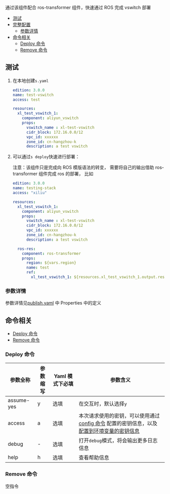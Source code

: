 通过该组件配合 ros-transformer 组件，快速通过 ROS 完成 vswitch 部署

- [测试](#测试)
- [完整配置](#完整配置)
  - [参数详情](#参数详情)
- [命令相关](#命令相关)
  - [Deploy 命令](#Deploy命令)
  - [Remove 命令](#Remove命令)

## 测试

1. 在本地创建`s.yaml`

    ```yaml
    edition: 3.0.0 
    name: test-vswitch
    access: test 

    resources:
      xl_test_vswitch_1: 
        component: aliyun_vswitch
        props:
          vswitch_name : xl-test-vswitch
          cidr_block: 172.16.0.0/12
          vpc_id: xxxxxx
          zone_id: cn-hangzhou-k
          description: a test vswitch
    ```

2. 可以通过`s deploy`快速进行部署：

    注意：该组件只是完成向 ROS 模版语法的转变， 需要将自己的输出借助 ros-transformer 组件完成 ros 的部署， 比如

    ```yaml
    edition: 3.0.0
    name: testing-stack
    access: "xiliu"

    resources:
      xl_test_vswitch_1: 
        component: aliyun_vswitch
        props:
          vswitch_name : xl-test-vswitch
          cidr_block: 172.16.0.0/12
          vpc_id: xxxxxx
          zone_id: cn-hangzhou-k
          description: a test vswitch

      ros-res:
        component: ros-transformer
        props:
          region: ${vars.region}
          name: test
          ref:
            xl_test_vswitch_1: ${resources.xl_test_vswitch_1.output.resource}
    ```

### 参数详情

参数详情见[publish.yaml](publish.yaml) 中 Properties 中的定义

## 命令相关

- [Deploy 命令](#Deploy命令)
- [Remove 命令](#Remove命令)

### Deploy 命令


| 参数全称  |  参数缩写  | Yaml 模式下必填 | 参数含义|                                 
|-------|---------------------|---------------------|---------------------|
| assume-yes | y        | 选填            | 在交互时，默认选择`y`|
| access     | a        | 选填            | 本次请求使用的密钥，可以使用通过[config 命令](https://github.com/Serverless-Devs/Serverless-Devs/tree/master/docs/zh/command/config.md#config-add-命令) 配置的密钥信息，以及[配置到环境变量的密钥信息](https://github.com/Serverless-Devs/Serverless-Devs/tree/master/docs/zh/command/config.md#通过环境变量配置密钥信息) |
| debug      | -        | 选填            | 打开`debug`模式，将会输出更多日志信息|
| help       | h        | 选填            | 查看帮助信息|

### Remove 命令

空指令